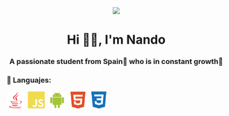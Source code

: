 <div id="header" align="center">
    <img src="https://media.giphy.com/media/VJxNm7zrm3K4E/giphy.gif" width="250px">
    <h1 align="center">Hi 👋🏼, I'm Nando</h1>
    <h3 align="center">A passionate student from Spain🥘 who is in constant growth🌱</h3>
</div>

<div align="left">
    <h3>🔨 Languajes:</h3>
    <img src="https://github.com/devicons/devicon/blob/master/icons/java/java-plain.svg" width="40" heigth="40" />&nbsp
    <img src="https://github.com/devicons/devicon/blob/master/icons/javascript/javascript-plain.svg" width="40" heigth="40" />&nbsp
    <img src="https://github.com/devicons/devicon/blob/master/icons/android/android-plain.svg" width="40" heigth="40" />&nbsp
    <img src="https://github.com/devicons/devicon/blob/master/icons/html5/html5-plain.svg" width="40" heigth="40" />&nbsp
    <img src="https://github.com/devicons/devicon/blob/master/icons/css3/css3-plain.svg" width="40" heigth="40" />&nbsp
</div>
